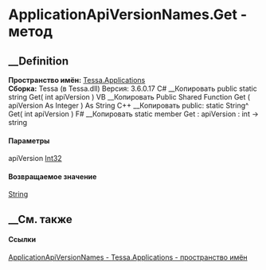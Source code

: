 # ApplicationApiVersionNames.Get - метод
##  __Definition
 **Пространство имён:** [Tessa.Applications](N_Tessa_Applications.htm)  
 **Сборка:** Tessa (в Tessa.dll) Версия: 3.6.0.17
C# __Копировать
     public static string Get(
    	int apiVersion
    )
VB __Копировать
     Public Shared Function Get ( 
    	apiVersion As Integer
    ) As String
C++ __Копировать
     public:
    static String^ Get(
    	int apiVersion
    )
F# __Копировать
     static member Get : 
            apiVersion : int -> string 
#### Параметры
apiVersion [Int32](https://learn.microsoft.com/dotnet/api/system.int32)
#### Возвращаемое значение
[String](https://learn.microsoft.com/dotnet/api/system.string)
##  __См. также
#### Ссылки
[ApplicationApiVersionNames -
](T_Tessa_Applications_ApplicationApiVersionNames.htm)
[Tessa.Applications - пространство имён](N_Tessa_Applications.htm)
